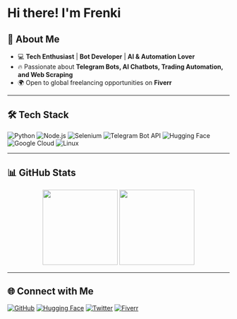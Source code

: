 # Hi there! I'm Frenki


## 🚀 About Me

- 💻 **Tech Enthusiast** | **Bot Developer** | **AI & Automation Lover**
- 🔥 Passionate about **Telegram Bots, AI Chatbots, Trading Automation, and Web Scraping**
- 🌍 Open to global freelancing opportunities on **Fiverr**

---

## 🛠 Tech Stack

![Python](https://img.shields.io/badge/Python-3776AB?style=for-the-badge&logo=python&logoColor=white)
![Node.js](https://img.shields.io/badge/Node.js-339933?style=for-the-badge&logo=nodedotjs&logoColor=white)
![Selenium](https://img.shields.io/badge/Selenium-43B02A?style=for-the-badge&logo=selenium&logoColor=white)
![Telegram Bot API](https://img.shields.io/badge/Telegram%20Bot-0088CC?style=for-the-badge&logo=telegram&logoColor=white)
![Hugging Face](https://img.shields.io/badge/Hugging%20Face-FCC624?style=for-the-badge&logo=huggingface&logoColor=black)
![Google Cloud](https://img.shields.io/badge/Google%20Cloud-4285F4?style=for-the-badge&logo=googlecloud&logoColor=white)
![Linux](https://img.shields.io/badge/Linux-FCC624?style=for-the-badge&logo=linux&logoColor=black)

---

## 📊 GitHub Stats

<p align="center">
  <img src="https://github-readme-stats.vercel.app/api?username=frenkiofficial&show_icons=true&theme=radical" height="170px" />
  <img src="https://github-readme-streak-stats.herokuapp.com/?user=frenkiofficial&theme=radical" height="170px" />
</p>

---

## 🌐 Connect with Me

[![GitHub](https://img.shields.io/badge/GitHub-100000?style=for-the-badge&logo=github&logoColor=white)](https://github.com/frenkiofficial)
[![Hugging Face](https://img.shields.io/badge/Hugging%20Face-FFCC00?style=for-the-badge&logo=huggingface&logoColor=black)](https://huggingface.co/frenkiofficial)
[![Twitter](https://img.shields.io/badge/Twitter-1DA1F2?style=for-the-badge&logo=twitter&logoColor=white)](https://twitter.com/officialfrenki)
[![Fiverr](https://img.shields.io/badge/Fiverr-1DBF73?style=for-the-badge&logo=fiverr&logoColor=white)](https://www.fiverr.com/frenkimusic/)
